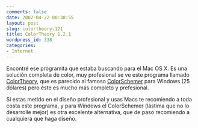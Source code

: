 ```yaml
---
comments: false
date: 2002-04-22 00:38:55
layout: post
slug: colortheory-121
title: ColorTheory 1.2.1
wordpress_id: 338
categories:
- Internet
---
```


Encontré ese programita que estaba buscando para el Mac OS X. Es una solución completa de color, muy profesional se ve este programa llamado [ColorTheory](http://store.yahoo.com/toolfarm/index.html), que es parecido al famoso [ColorSchemer](http://www.colorschemer.com) para Windows (25 dólares) pero éste es mucho más completo y prefesional.





Si estas metido en el diseño profesional y usas Macs te recomiendo a toda costa este programa, y para Windows el ColorSchemer (lástima que no lo desarrolle mejor) es otra excelente alternativa, que de paso recomiendo a cualquiera que haga diseño.




 
